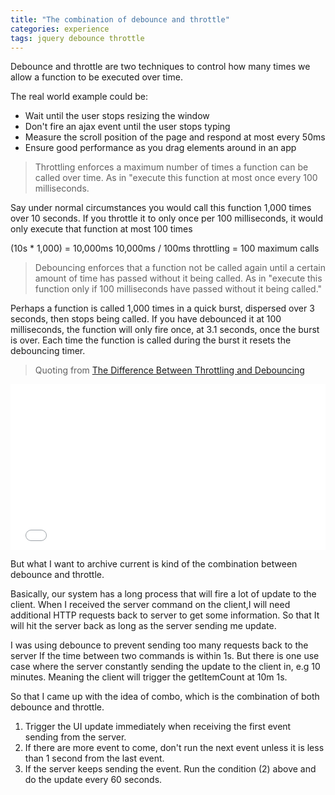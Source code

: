 ```yaml
---
title: "The combination of debounce and throttle"
categories: experience
tags: jquery debounce throttle
---
```


Debounce and throttle are two techniques to control how many times we allow a function to be executed over time.

The real world example could be:

- Wait until the user stops resizing the window
- Don't fire an ajax event until the user stops typing
- Measure the scroll position of the page and respond at most every 50ms
- Ensure good performance as you drag elements around in an app

> Throttling enforces a maximum number of times a function can be called over time. As in "execute this function at most once every 100 milliseconds.

Say under normal circumstances you would call this function 1,000 times over 10 seconds. If you throttle it to only once per 100 milliseconds, it would only execute that function at most 100 times

(10s * 1,000) = 10,000ms
10,000ms / 100ms throttling = 100 maximum calls

> Debouncing enforces that a function not be called again until a certain amount of time has passed without it being called. As in "execute this function only if 100 milliseconds have passed without it being called."

Perhaps a function is called 1,000 times in a quick burst, dispersed over 3 seconds, then stops being called. If you have debounced it at 100 milliseconds, the function will only fire once, at 3.1 seconds, once the burst is over. Each time the function is called during the burst it resets the debouncing timer.

> Quoting from [The Difference Between Throttling and Debouncing](https://css-tricks.com/the-difference-between-throttling-and-debouncing/)

<iframe height='265' scrolling='no' title='Combination of throttling and debounce ' src='//codepen.io/trungk18/embed/dJEJYy/?height=265&theme-id=0&default-tab=js,result&embed-version=2' frameborder='no' allowtransparency='true' allowfullscreen='true' style='width: 100%;'>See the Pen <a href='https://codepen.io/trungk18/pen/dJEJYy/'>Combination of throttling and debounce </a> by Vo Tuan Trung (<a href='https://codepen.io/trungk18'>@trungk18</a>) on <a href='https://codepen.io'>CodePen</a>.
</iframe>

But what I want to archive current is kind of the combination between debounce and throttle.

Basically, our system has a long process that will fire a lot of update to the client. When I received the server command on the client,I will need additional HTTP requests back to server to get some information. So that It will hit the server back as long as the server sending me update.

I was using debounce to prevent sending too many requests back to the server If the time between two commands is within 1s. But there is one use case where the server constantly sending the update to the client in, e.g 10 minutes. Meaning the client will trigger the getItemCount at 10m 1s.

So that I came up with the idea of combo, which is the combination of both debounce and throttle.

1. Trigger the UI update immediately when receiving the first event sending from the server.
2. If there are more event to come, don't run the next event unless it is less than 1 second from the last event.
3. If the server keeps sending the event. Run the condition (2) above and do the update every 60 seconds.